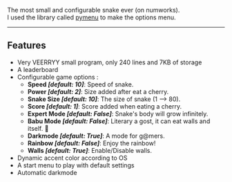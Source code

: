 The most small and configurable snake ever (on numworks). <br>
I used the library called [pymenu](https://github.com/zetamap/pymenu) to make the options menu.

-----

## Features
* Very VEERRYY small program, only 240 lines and 7KB of storage
* A leaderboard
* Configurable game options :
  * **Speed *[default: 10]***: Speed of snake.
  * **Power *[default: 2]***: Size added after eat a cherry.
  * **Snake Size *[default: 10]***: The size of snake (1 --> 80).
  * **Score *[default: 1]***: Score added when eating a cherry.
  * **Expert Mode *[default: False]***: Snake's body will grow infinitely.
  * **Babu Mode *[default: False]***: Literary a gost, it can eat walls and itself. 🤣
  * **Darkmode *[default: True]***: A mode for g@mers.
  * **Rainbow *[default: False]***: Enjoy the rainbow!
  * **Walls *[default: True]***: Enable/Disable walls.
* Dynamic accent color according to OS
* A start menu to play with default settings
* Automatic darkmode
